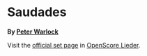 
# Saudades

__By [Peter Warlock](..)__

Visit the [official set page] in [OpenScore Lieder].

[official set page]: https://musescore.com/openscore-lieder-corpus/sets/5103528
[OpenScore Lieder]: https://musescore.com/openscore-lieder-corpus
